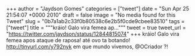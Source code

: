 
+++
author = "Jaydson Gomes"
categories = ["tweet"]
date = "Sun Apr 25 21:54:07 +0000 2010"
draft = false
image = "No media found for this Tweet"
slug = "0b7a1ab2c33f0b80538c6e2b5f0cde9cbee83510"
tags = ["tweet"]
title = """kráio! Galo vira femea ap..."""
tweet = true
tweet_url = "https://twitter.com/jaydson/status/12844815074"
+++
kráio! Galo vira femea apos ataque de raposa! até ovo ta botando! http://tinyurl.com/y792nyk em que mundo vivemos, @OCriador ?!
